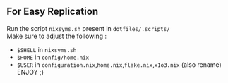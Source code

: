 ## For Easy Replication  
Run the script `nixsyms.sh` present in `dotfiles/.scripts/`    
Make sure to adjust the following :   
- `$SHELL` in `nixsyms.sh`      
- `$HOME` in `config/home.nix`   
- `$USER` in `configuration.nix`,`home.nix`,`flake.nix`,`x1o3.nix` (also rename)      
ENJOY ;)
